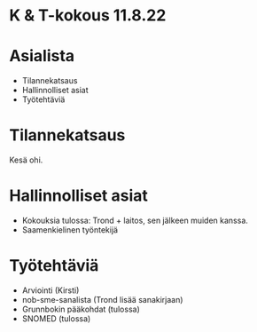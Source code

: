 
K & T-kokous 11.8.22
====================

# Asialista
- Tilannekatsaus
- Hallinnolliset asiat
- Työtehtäviä

# Tilannekatsaus
Kesä ohi.

# Hallinnolliset asiat
- Kokouksia tulossa: Trond + laitos, sen jälkeen muiden kanssa.
- Saamenkielinen työntekijä

# Työtehtäviä
- Arviointi (Kirsti)
- nob-sme-sanalista (Trond lisää sanakirjaan)
- Grunnbokin pääkohdat (tulossa)
- SNOMED (tulossa)


